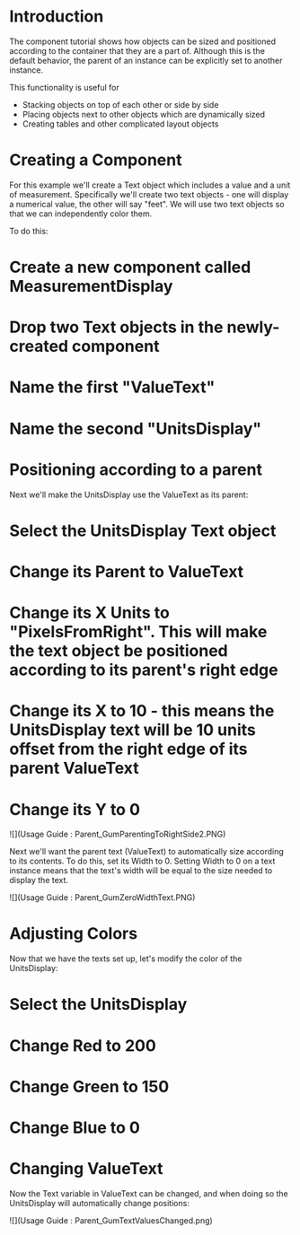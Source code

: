 # Introduction

The component tutorial shows how objects can be sized and positioned according to the container that they are a part of.  Although this is the default behavior, the parent of an instance can be explicitly set to another instance.

This functionality is useful for

* Stacking objects on top of each other or side by side
* Placing objects next to other objects which are dynamically sized
* Creating tables and other complicated layout objects

# Creating a Component

For this example we'll create a Text object which includes a value and a unit of measurement.  Specifically we'll create two text objects - one will display a numerical value, the other will say "feet".  We will use two text objects so that we can independently color them.

To do this:

# Create a new component called MeasurementDisplay
# Drop two Text objects in the newly-created component
# Name the first "ValueText" 
# Name the second "UnitsDisplay"

# Positioning according to a parent

Next we'll make the UnitsDisplay use the ValueText as its parent:

# Select the UnitsDisplay Text object
# Change its Parent to ValueText
# Change its X Units to "PixelsFromRight".  This will make the text object be positioned according to its parent's right edge
# Change its X to 10 - this means the UnitsDisplay text will be 10 units offset from the right edge of its parent ValueText
# Change its Y to 0

![](Usage Guide : Parent_GumParentingToRightSide2.PNG)

Next we'll want the parent text (ValueText) to automatically size according to its contents. To do this, set its Width to 0.  Setting Width to 0 on a text instance means that the text's width will be equal to the size needed to display the text.

![](Usage Guide : Parent_GumZeroWidthText.PNG)

# Adjusting Colors

Now that we have the texts set up, let's modify the color of the UnitsDisplay:

# Select the UnitsDisplay
# Change Red to 200
# Change Green to 150
# Change Blue to 0

# Changing ValueText

Now the Text variable in ValueText can be changed, and when doing so the UnitsDisplay will automatically change positions:

![](Usage Guide : Parent_GumTextValuesChanged.png)